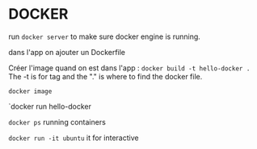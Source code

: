 # DOCKER

run `docker server` to make sure docker engine is running.

dans l'app on ajouter un Dockerfile

Créer l'image quand on est dans l'app :
`docker build -t hello-docker .` The -t is for tag and the "." is where to find the docker file.

`docker image`

`docker run hello-docker

`docker ps` running containers

`docker run -it ubuntu` it for interactive
